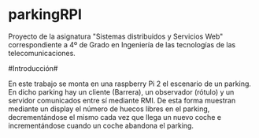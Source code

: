 # parkingRPI
Proyecto de la asignatura "Sistemas distribuidos y Servicios Web" correspondiente a 4º de Grado en Ingeniería de las tecnologías de las telecomunicaciones.

#Introducción#

En este trabajo se monta en una raspberry Pi 2 el escenario de un parking. En dicho parking hay un cliente (Barrera), un observador (rótulo) y un servidor comunicados entre sí mediante RMI. De esta forma muestran mediante un display el número de huecos libres en el parking, decrementándose el mismo cada vez que llega un nuevo coche e incrementándose cuando un coche abandona el parking.

